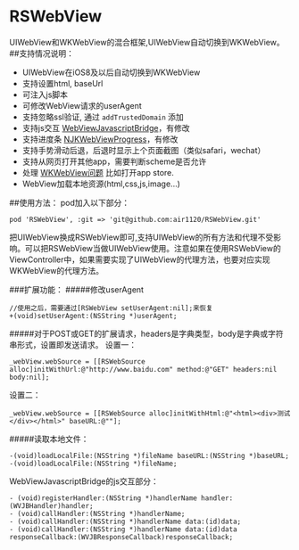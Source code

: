 # RSWebView
UIWebView和WKWebView的混合框架,UIWebView自动切换到WKWebView。
##支持情况说明：
* UIWebView在iOS8及以后自动切换到WKWebView
* 支持设置html, baseUrl
* 可注入js脚本
* 可修改WebView请求的userAgent
* 支持忽略ssl验证, 通过 `addTrustedDomain` 添加
* 支持js交互 [WebViewJavascriptBridge](https://github.com/marcuswestin/WebViewJavascriptBridge)，有修改
* 支持进度条 [NJKWebViewProgress](https://github.com/ninjinkun/NJKWebViewProgress)，有修改
* 支持手势滑动后退，后退时显示上个页面截图（类似safari，wechat）
* 支持从网页打开其他app，需要判断scheme是否允许
* 处理 [WKWebView问题](https://github.com/ShingoFukuyama/WKWebViewTips/blob/master/README.md)  比如打开app store.
* WebView加载本地资源(html,css,js,image...)

##使用方法：
pod加入以下部分：
```
pod 'RSWebView', :git => 'git@github.com:air1120/RSWebView.git'
```
把UIWebView换成RSWebView即可,支持UIWebView的所有方法和代理不受影响。可以把RSWebView当做UIWebView使用。注意如果在使用RSWebView的ViewController中，如果需要实现了UIWebView的代理方法，也要对应实现WKWebView的代理方法。

###扩展功能：
#####修改userAgent
```
//使用之后，需要通过[RSWebView setUserAgent:nil];来恢复
+(void)setUserAgent:(NSString *)userAgent;
```
#####对于POST或GET的扩展请求，headers是字典类型，body是字典或字符串形式，设置即发送请求。
设置一：
```
_webView.webSource = [[RSWebSource alloc]initWithUrl:@"http://www.baidu.com" method:@"GET" headers:nil body:nil];
```
设置二：
```
_webView.webSource = [[RSWebSource alloc]initWithHtml:@"<html><div>测试</div></html>" baseURL:@""];
```
#####读取本地文件：
```
-(void)loadLocalFile:(NSString *)fileName baseURL:(NSString *)baseURL;
-(void)loadLocalFile:(NSString *)fileName;
```
WebViewJavascriptBridge的js交互部分：
```
- (void)registerHandler:(NSString *)handlerName handler:(WVJBHandler)handler;
- (void)callHandler:(NSString *)handlerName;
- (void)callHandler:(NSString *)handlerName data:(id)data;
- (void)callHandler:(NSString *)handlerName data:(id)data responseCallback:(WVJBResponseCallback)responseCallback;
```
